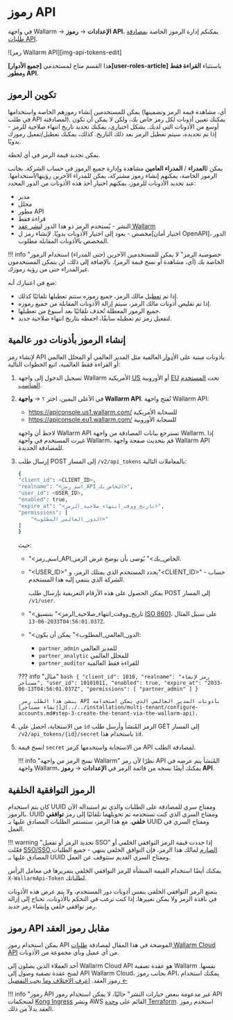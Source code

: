 # رموز API

في واجهة Wallarm → **الإعدادات** → **رموز API**، يمكنكم إدارة الرموز الخاصة ب[مصادقة طلبات API](../../api/overview.md).

![رمز Wallarm API][img-api-tokens-edit]

هذا القسم متاح لمستخدمي **[جميع الأدوار][user-roles-article]** باستثناء **القراءة فقط** و**مطور API**.

## تكوين الرموز

يمكن للمستخدمين إنشاء رموزهم الخاصة واستخدامها (أي، مشاهدة قيمة الرمز وتضمينها في طلب API لمصادقته). يمكنك تعيين أذونات لكل رمز خاص بك، ولكن لا يمكن أن تكون أوسع من الأذونات التي لديك. بشكل اختياري، يمكنك تحديد تاريخ انتهاء صلاحية للرمز - إذا تم تحديده، سيتم تعطيل الرمز بعد ذلك التاريخ. كذلك، يمكنك تعطيل/تفعيل رموزك يدويًا.

يمكن تجديد قيمة الرمز في أي لحظة.

يمكن ل**المدراء** / **المدراء العامين** مشاهدة وإدارة جميع الرموز في حساب الشركة. بجانب الرموز الخاصة، يمكنهم إنشاء رموز مشتركة، يمكن للمدراء الآخرين رؤيتها/استخدامها. عند تحديد الأذونات للرموز، يمكنهم اختيار أخذ هذه الأذونات من الدور المحدد:

* مدير
* محلل
* مطور API
* قراءة فقط
* النشر - يُستخدم الرمز ذو هذا الدور ل[نشر عقد Wallarm](../../user-guides/nodes/nodes.md#creating-a-node)
* مخصص - يعود إلى اختيار الأذونات يدويًا. لإنشاء رمز ل[اختبار أمان OpenAPI]، الدور المخصص بالأذونات المقابلة مطلوب.

!!! info "خصوصية الرمز"
    لا يمكن للمستخدمين الآخرين (حتى المدراء) استخدام الرموز الخاصة بك (أي، مشاهدة أو نسخ قيمة الرمز). بالإضافة إلى ذلك، لن يتمكن المستخدمون غيرالمدراء حتى من رؤية رموزك.

ضع في اعتبارك أنه:

* إذا تم [تعطيل](../../user-guides/settings/users.md#disable-access-for-a-user) مالك الرمز، جميع رموزه ستتم تعطيلها تلقائيًا كذلك.
* إذا تم تقليص أذونات مالك الرمز، سيتم إزالة الأذونات المقابلة من جميع رموزه.
* جميع الرموز المعطلة تُحذف تلقائيًا بعد أسبوع من تعطيلها.
* لتفعيل رمز تم تعطيله سابقًا، احفظه بتاريخ انتهاء صلاحية جديد.

## إنشاء الرموز بأذونات دور عالمية

لإنشاء رمز API بأذونات مبنية على ال[أدوار](../../user-guides/settings/users.md#user-roles) العالمية مثل المدير العالمي أو المحلل العالمي أو القراءة فقط العالمية، اتبع الخطوات التالية:

1. تسجيل الدخول إلى واجهة Wallarm الأمريكية [US](https://us1.my.wallarm.com/) أو الأوروبية [EU](https://my.wallarm.com/) تحت [المستخدم المناسب](#configuring-tokens).
1. في الأعلى اليمين، اختر `؟` → **واجهة Wallarm API**. تُفتح واجهة Wallarm API:

    * https://apiconsole.us1.wallarm.com/ للسحابة الأمريكية
    * https://apiconsole.eu1.wallarm.com/ للسحابة الأوروبية

    لاحظ أن واجهة Wallarm API تسترجع بيانات المصادقة من واجهة Wallarm. إذا غيرت المستخدم في واجهة Wallarm، قم بتحديث صفحة واجهة Wallarm API للمصادقة الجديدة.
 
1. إرسال طلب POST إلى المسار `/v2/api_tokens` بالمعاملات التالية:

    ```bash
    {
    "client_id": <CLIENT_ID>,
    "realname": "<اسم_رمز_API_الخاص_بك>",
    "user_id": <USER_ID>,
    "enabled": true,
    "expire_at": "<تاريخ_ووقت_انتهاء_صلاحية_الرمز>",
    "permissions": [
        "<الدور_العالمي_المطلوب>"
    ]
    }
    ```

    حيث:

    * "<اسم_رمز_API_الخاص_بك>" يُوصى بأن يوضح غرض الرمز.
    * "<USER_ID>" يحدد المستخدم الذي يمتلك الرمز، و"<CLIENT_ID>" - حساب الشركة الذي ينتمي إليه هذا المستخدم.
    
        يمكن الحصول على هذه الأرقام التعريفية بإرسال طلب POST إلى المسار `/v1/user`.

    * "<تاريخ_ووقت_انتهاء_صلاحية_الرمز>" بتنسيق [ISO 8601](https://www.cl.cam.ac.uk/~mgk25/iso-time.html)، على سبيل المثال `2033-06-13T04:56:01.037Z`.
    * "<الدور_العالمي_المطلوب>" يمكن أن يكون:
        
        * `partner_admin` للمدير العالمي
        * `partner_analytic` للمحلل العالمي
        * `partner_auditor` للقراءة فقط العالمية

    ??? info "مثال"
        ```bash
        {
        "client_id": 1010,
        "realname": "رمز لإنشاء مستأجر",
        "user_id": 10101011,
        "enabled": true,
        "expire_at": "2033-06-13T04:56:01.037Z",
        "permissions": [
            "partner_admin"
        ]
        }
        ```

        ينشئ هذا الطلب رمز API بأذونات المدير العالمي الذي يمكن استخدامه ل[إنشاء مستأجر](../../installation/multi-tenant/configure-accounts.md#step-3-create-the-tenant-via-the-wallarm-api).

1. من الاستجابة، احصل على `id` الرمز المُنشأ وأرسل طلب GET إلى المسار `/v2/api_tokens/{id}/secret` باستخدام هذا `id`.
1. انسخ قيمة `secret` من الاستجابة واستخدمها كرمز API لمصادقة الطلب.

    !!! info "نسخ الرمز من واجهة Wallarm"
        نظرًا لأن رمز API المُنشأ يتم عرضه في واجهة Wallarm، يمكنك أيضًا نسخه من قائمة الرمز في **الإعدادات** → **رموز API**.

## الرموز التوافقية الخلفية

كان يتم استخدام UUID ومفتاح سري للمصادقة على الطلبات والذي تم استبداله الآن بالرموز. UUID ومفتاح السري الذي كنت تستخدمه تم تحويلهما تلقائيًا إلى رمز **توافقي خلفي**. مع هذا الرمز، ستستمر الطلبات المصادق عليها بـ UUID ومفتاح السري في العمل.

!!! warning "تجديد الرمز أو تفعيل SSO"
    إذا جددت قيمة الرمز التوافقي الخلفي أو فعّلت [SSO/SSO الصارم](../../admin-en/configuration-guides/sso/employ-user-auth.md) لمالك هذا الرمز، فإن التوافق الخلفي ينتهي - جميع الطلبات المصادق عليها بـ UUID ومفتاح السري القديم ستتوقف عن العمل.

يمكنك أيضًا استخدام القيمة المنشأة للرمز التوافقي الخلفي بتمريرها في معامل الرأس `X-WallarmApi-Token` لطلباتك.

يتمتع الرمز التوافقي الخلفي بنفس أذونات دور المستخدم، ولا يتم عرض هذه الأذونات في نافذة الرمز ولا يمكن تغييرها. إذا كنت ترغب في التحكم بالأذونات، تحتاج إلى إزالة رمز توافقي خلفي وإنشاء رمز جديد.

## رموز API مقابل رموز العقد

يمكن استخدام رموز API الموضحة في هذا المقال لمصادقة [طلبات Wallarm Cloud API](../../api/overview.md) من أي عميل وبأي مجموعة من الأذونات.

أحد العملاء الذين يصلون إلى Wallarm Cloud API هو عقدة تصفية Wallarm نفسها. لمنح عقدة تصفية وصول إلى API Wallarm Cloud، بجانب رموز API، يمكنك استخدام رموز العقد. [اعرف الاختلاف وما يجب التفضيل ←](../../user-guides/nodes/nodes.md#api-and-node-tokens-for-node-creation)

!!! info "رموز API غير مدعومة ببعض خيارات النشر"
    حاليًا، لا يمكن استخدام رموز API لمتحكمات [Kong Ingress](../../installation/kubernetes/kong-ingress-controller/deployment.md) ونشر AWS القائم على [وحدة Terraform](../../installation/cloud-platforms/aws/terraform-module/overview.md). استخدم رموز العقد بدلاً من ذلك.